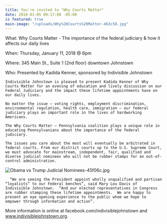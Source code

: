 ```yaml
---
title: You're invited to "Why Courts Matter"
date: 2018-01-05 09:17:00 -05:00
is featured: true
main-image: "/uploads/Why%20Courts%20Matter-463c58.jpg"
---
```


What:  Why Courts Matter - The importance of the federal 
       judiciary & how it affects our daily lives

When:	Thursday, January 11, 2018 @ 6pm

Where:  345 Main St., Suite 1 (2nd floor) downtown Johnstown

Who:    Presented by Kadida Kenner, sponsored by Indivisible 
        Johnstown


    Indivisible Johnstown is pleased to present Kadida Kenner of Why Courts Matter for an evening of education and lively discussion on our Federal Judiciary and the impact these lifetime appointments have on our daily lives.    

    No matter the issue — voting rights, employment discrimination, environmental regulation, health care, immigration — our federal judiciary plays an important role in the lives of hardworking Americans.

    The Why Courts Matter – Pennsylvania coalition plays a unique role in educating Pennsylvanians about the importance of the federal judiciary.

    The issues you care about the most will eventually be arbitrated in federal courts. From our district courts up to the U.S. Supreme Court, we must advocate for mainstream, independent, fair, qualified and diverse judicial nominees who will not be rubber stamps for an out-of-control administration.

![Obama vs Trump Judicial Nominees-45f06c.jpg](/uploads/Obama%20vs%20Trump%20Judicial%20Nominees-45f06c.jpg)

      “We are seeing the President appoint wholly unqualified and partisan “loyalists” to our Federal benches”, said Mary Lou Davis of Indivisible Johnstown.  “And our elected representatives in Congress are rubber stamping these lifetime appointments.  We are happy to present an eye opening experience to the public whom we hope to empower through information and action”.  

More information is online at facebook.com/indivisiblejohnstown and www.indivisiblejohnstown.org.
